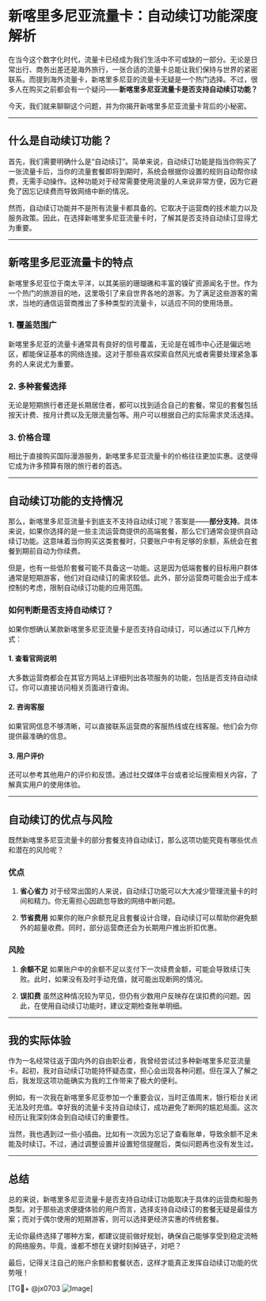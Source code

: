 # 新喀里多尼亚流量卡：自动续订功能深度解析

在当今这个数字化时代，流量卡已经成为我们生活中不可或缺的一部分。无论是日常出行、商务出差还是海外旅行，一张合适的流量卡总能让我们保持与世界的紧密联系。而提到海外流量卡，新喀里多尼亚的流量卡无疑是一个热门选择。不过，很多人在购买之前都会有一个疑问——**新喀里多尼亚流量卡是否支持自动续订功能？**

今天，我们就来聊聊这个问题，并为你揭开新喀里多尼亚流量卡背后的小秘密。

---

## 什么是自动续订功能？

首先，我们需要明确什么是“自动续订”。简单来说，自动续订功能是指当你购买了一张流量卡后，当你的流量套餐即将到期时，系统会根据你设置的规则自动帮你续费，无需手动操作。这种功能对于经常需要使用流量的人来说非常方便，因为它避免了因忘记续费而导致网络中断的情况。

然而，自动续订功能并不是所有流量卡都具备的。它取决于运营商的技术能力以及服务政策。因此，在选择新喀里多尼亚流量卡时，了解其是否支持自动续订显得尤为重要。

---

## 新喀里多尼亚流量卡的特点

新喀里多尼亚位于南太平洋，以其美丽的珊瑚礁和丰富的镍矿资源闻名于世。作为一个热门的旅游目的地，这里吸引了来自世界各地的游客。为了满足这些游客的需求，当地的通信运营商推出了多种类型的流量卡，以适应不同的使用场景。

### 1. **覆盖范围广**
新喀里多尼亚的流量卡通常具有良好的信号覆盖，无论是在城市中心还是偏远地区，都能保证基本的网络连接。这对于那些喜欢探索自然风光或者需要处理紧急事务的人来说尤为重要。

### 2. **多种套餐选择**
无论是短期旅行者还是长期居住者，都可以找到适合自己的套餐。常见的套餐包括按天计费、按月计费以及无限流量包等。用户可以根据自己的实际需求灵活选择。

### 3. **价格合理**
相比于直接购买国际漫游服务，新喀里多尼亚流量卡的价格往往更加实惠。这使得它成为许多预算有限的旅行者的首选。

---

## 自动续订功能的支持情况

那么，新喀里多尼亚流量卡到底支不支持自动续订呢？答案是——**部分支持**。具体来说，如果你选择的是一些主流运营商提供的高端套餐，那么它们通常会提供自动续订功能。这意味着当你购买这类套餐时，只要账户中有足够的余额，系统会在套餐到期前自动为你续费。

但是，也有一些低阶套餐可能不具备这一功能。这是因为低端套餐的目标用户群体通常是短期游客，他们对自动续订的需求较低。此外，部分运营商可能会出于成本控制的考虑，限制自动续订功能的应用范围。

### 如何判断是否支持自动续订？

如果你想确认某款新喀里多尼亚流量卡是否支持自动续订，可以通过以下几种方式：

#### 1. 查看官网说明
大多数运营商都会在其官方网站上详细列出各项服务的功能，包括是否支持自动续订。你可以直接访问相关页面进行查询。

#### 2. 咨询客服
如果官网信息不够清晰，可以直接联系运营商的客服热线或在线客服。他们会为你提供最准确的信息。

#### 3. 用户评价
还可以参考其他用户的评价和反馈。通过社交媒体平台或者论坛搜索相关内容，了解真实用户的使用体验。

---

## 自动续订的优点与风险

既然新喀里多尼亚流量卡的部分套餐支持自动续订，那么这项功能究竟有哪些优点和潜在的风险呢？

### 优点

1. **省心省力**
   对于经常出国的人来说，自动续订功能可以大大减少管理流量卡的时间和精力。你无需担心因疏忽导致的网络中断问题。

2. **节省费用**
   如果你的账户余额充足且套餐设计合理，自动续订可以帮助你避免额外的超量收费。同时，部分运营商还会为长期用户推出折扣优惠。

### 风险

1. **余额不足**
   如果账户中的余额不足以支付下一次续费金额，可能会导致续订失败。此时，如果没有及时手动充值，就可能出现断网的情况。

2. **误扣费**
   虽然这种情况较为罕见，但仍有少数用户反映存在误扣费的问题。因此，在使用自动续订功能时，建议定期检查账单明细。

---

## 我的实际体验

作为一名经常往返于国内外的自由职业者，我曾经尝试过多种新喀里多尼亚流量卡。起初，我对自动续订功能持怀疑态度，担心会出现各种问题。但在深入了解之后，我发现这项功能确实为我的工作带来了极大的便利。

例如，有一次我在新喀里多尼亚参加一个重要会议，当时正值周末，银行柜台关闭无法及时充值。幸好我的流量卡支持自动续订，成功避免了断网的尴尬局面。这次经历让我深刻体会到自动续订的重要性。

当然，我也遇到过一些小插曲。比如有一次因为忘记了查看账单，导致余额不足未能及时续订。不过，通过调整设置并设置短信提醒后，类似问题再也没有发生过。

---

## 总结

总的来说，新喀里多尼亚流量卡是否支持自动续订功能取决于具体的运营商和服务类型。对于那些追求便捷体验的用户而言，选择支持自动续订的套餐无疑是最佳方案；而对于偶尔使用的短期游客，则可以选择更经济实惠的传统套餐。

无论你最终选择了哪种方案，都建议提前做好规划，确保自己能够享受到稳定流畅的网络服务。毕竟，谁都不想在关键时刻掉链子，对吧？

最后，记得关注自己的账户余额和套餐状态，这样才能真正发挥自动续订功能的优势哦！

[TG💪+ @jx0703 ![Image](https://github.com/user-attachments/assets/dbca1d08-cadb-493c-b0ec-ad6f7a83f270)]